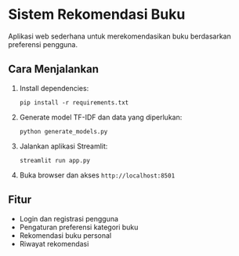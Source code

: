 # Sistem Rekomendasi Buku

Aplikasi web sederhana untuk merekomendasikan buku berdasarkan preferensi pengguna.

## Cara Menjalankan

1. Install dependencies:
   ```
   pip install -r requirements.txt
   ```

2. Generate model TF-IDF dan data yang diperlukan:
   ```
   python generate_models.py
   ```

3. Jalankan aplikasi Streamlit:
   ```
   streamlit run app.py
   ```

4. Buka browser dan akses `http://localhost:8501`

## Fitur

- Login dan registrasi pengguna
- Pengaturan preferensi kategori buku
- Rekomendasi buku personal
- Riwayat rekomendasi